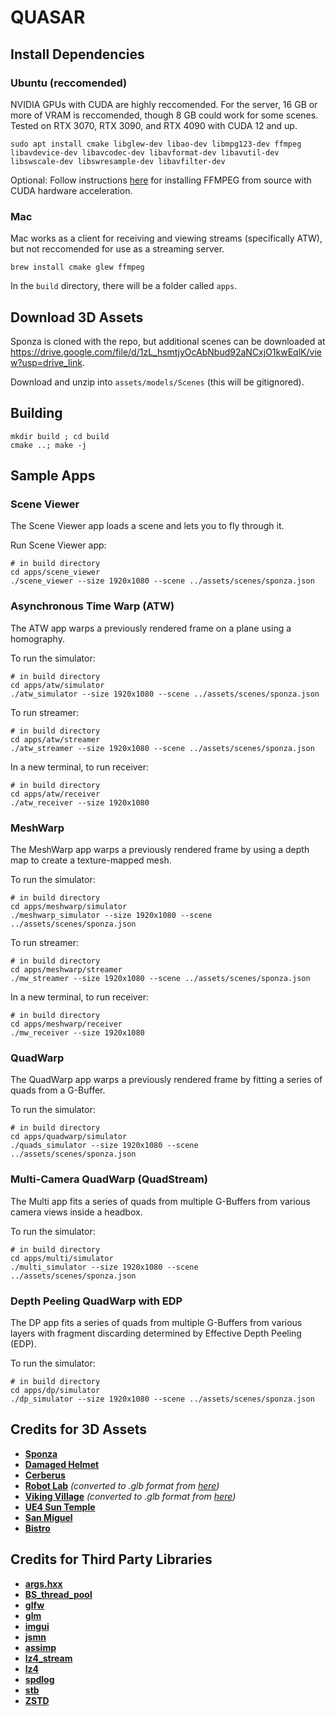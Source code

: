 # QUASAR

## Install Dependencies

### Ubuntu (reccomended)

NVIDIA GPUs with CUDA are highly reccomended. For the server, 16 GB or more of VRAM is reccomended, though 8 GB could work for some scenes. Tested on RTX 3070, RTX 3090, and RTX 4090 with CUDA 12 and up.

```
sudo apt install cmake libglew-dev libao-dev libmpg123-dev ffmpeg libavdevice-dev libavcodec-dev libavformat-dev libavutil-dev libswscale-dev libswresample-dev libavfilter-dev
```

Optional: Follow instructions [here](https://docs.nvidia.com/video-technologies/video-codec-sdk/12.0/ffmpeg-with-nvidia-gpu/index.html) for installing FFMPEG from source with CUDA hardware acceleration.

### Mac

Mac works as a client for receiving and viewing streams (specifically ATW), but not reccomended for use as a streaming server.

```
brew install cmake glew ffmpeg
```

In the `build` directory, there will be a folder called `apps`.

## Download 3D Assets

Sponza is cloned with the repo, but additional scenes can be downloaded at https://drive.google.com/file/d/1zL_hsmtjyOcAbNbud92aNCxjO1kwEqlK/view?usp=drive_link.

Download and unzip into `assets/models/Scenes` (this will be gitignored).

## Building
```
mkdir build ; cd build
cmake ..; make -j
```

## Sample Apps

### Scene Viewer

The Scene Viewer app loads a scene and lets you to fly through it.

Run Scene Viewer app:
```
# in build directory
cd apps/scene_viewer
./scene_viewer --size 1920x1080 --scene ../assets/scenes/sponza.json
```

### Asynchronous Time Warp (ATW)

The ATW app warps a previously rendered frame on a plane using a homography.

To run the simulator:
```
# in build directory
cd apps/atw/simulator
./atw_simulator --size 1920x1080 --scene ../assets/scenes/sponza.json
```

To run streamer:
```
# in build directory
cd apps/atw/streamer
./atw_streamer --size 1920x1080 --scene ../assets/scenes/sponza.json
```

In a new terminal, to run receiver:
```
# in build directory
cd apps/atw/receiver
./atw_receiver --size 1920x1080
```

### MeshWarp

The MeshWarp app warps a previously rendered frame by using a depth map to create a texture-mapped mesh.

To run the simulator:
```
# in build directory
cd apps/meshwarp/simulator
./meshwarp_simulator --size 1920x1080 --scene ../assets/scenes/sponza.json
```

To run streamer:
```
# in build directory
cd apps/meshwarp/streamer
./mw_streamer --size 1920x1080 --scene ../assets/scenes/sponza.json
```

In a new terminal, to run receiver:
```
# in build directory
cd apps/meshwarp/receiver
./mw_receiver --size 1920x1080
```

### QuadWarp

The QuadWarp app warps a previously rendered frame by fitting a series of quads from a G-Buffer.

To run the simulator:
```
# in build directory
cd apps/quadwarp/simulator
./quads_simulator --size 1920x1080 --scene ../assets/scenes/sponza.json
```

### Multi-Camera QuadWarp (QuadStream)

The Multi app fits a series of quads from multiple G-Buffers from various camera views inside a headbox.

To run the simulator:
```
# in build directory
cd apps/multi/simulator
./multi_simulator --size 1920x1080 --scene ../assets/scenes/sponza.json
```

### Depth Peeling QuadWarp with EDP

The DP app fits a series of quads from multiple G-Buffers from various layers with fragment discarding determined by Effective Depth Peeling (EDP).

To run the simulator:
```
# in build directory
cd apps/dp/simulator
./dp_simulator --size 1920x1080 --scene ../assets/scenes/sponza.json
```

## Credits for 3D Assets

- **[Sponza](https://github.com/KhronosGroup/glTF-Sample-Models/tree/main/2.0/Sponza)**
- **[Damaged Helmet](https://github.com/KhronosGroup/glTF-Sample-Models/tree/main/2.0/DamagedHelmet)**
- **[Cerberus](https://sketchfab.com/3d-models/cerberusffvii-gun-model-by-andrew-maximov-d08c461f8217491892ad5dd29b436c90)**
- **[Robot Lab](https://assetstore.unity.com/packages/essentials/tutorial-projects/robot-lab-unity-4x-7006)** *(converted to .glb format from [here](https://github.com/dmitry1100/Robot-Lab))*
- **[Viking Village](https://assetstore.unity.com/packages/essentials/tutorial-projects/viking-village-urp-29140)** *(converted to .glb format from [here](https://github.com/nvjob/viking-village-nvjob-sky-water-stc))*
- **[UE4 Sun Temple](https://developer.nvidia.com/ue4-sun-temple)**
- **[San Miguel](https://casual-effects.com/data/)**
- **[Bistro](https://developer.nvidia.com/orca/amazon-lumberyard-bistro)**

## Credits for Third Party Libraries

- **[args.hxx](https://github.com/Taywee/args)**
- **[BS_thread_pool](https://github.com/bshoshany/thread-pool)**
- **[glfw](https://github.com/glfw/glfw)**
- **[glm](https://github.com/g-truc/glm)**
- **[imgui](https://github.com/ocornut/imgui)**
- **[jsmn](https://github.com/zserge/jsmn)**
- **[assimp](https://github.com/assimp/assimp)**
- **[lz4_stream](https://github.com/laudrup/lz4_stream)**
- **[lz4](https://github.com/lz4/lz4)**
- **[spdlog](https://github.com/gabime/spdlog)**
- **[stb](https://github.com/nothings/stb)**
- **[ZSTD](https://github.com/facebook/zstd)**
